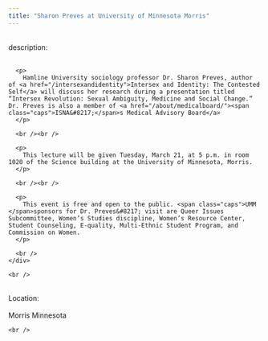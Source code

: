 ```yaml
---
title: "Sharon Preves at University of Minnesota Morris"
---
```


<div class="flexinode-body flexinode-2">
  <div class="flexinode-textarea-1">
    <div class="form-item">
      <br /> <label>description:</label><br /><br /> 
      
      <p>
        Hamline University sociology professor Dr. Sharon Preves, author of <a href="/intersexandidentity">Intersex and Identity: The Contested Self</a> will discuss her research during a presentation titled “Intersex Revolution: Sexual Ambiguity, Medicine and Social Change.” Dr. Preves is also a member of <a href="/about/medicalboard/"><span class="caps">ISNA&#8217;</span>s Medical Advisory Board</a>
      </p>
      
      <br /><br />
      
      <p>
        This lecture will be given Tuesday, March 21, at 5 p.m. in room 1020 of the Science building at the University of Minnesota, Morris.
      </p>
      
      <br /><br />
      
      <p>
        This event is free and open to the public. <span class="caps">UMM </span>sponsors for Dr. Preves&#8217; visit are Queer Issues Subcommittee, Women’s Studies discipline, Women’s Resource Center, Student Counseling, E-quality, Multi-Ethnic Student Program, and Commission on Women.
      </p>
      
      <br />
    </div>
    
    <br />
  </div>
  
  <div class="flexinode-textfield-2">
    <div class="form-item">
      <br /> <label>Location:</label><br /><br /> Morris Minnesota<br />
    </div>
    
    <br />
  </div>
</div>